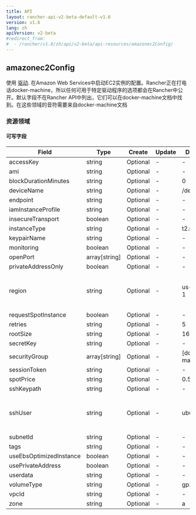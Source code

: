```yaml
---
title: API
layout: rancher-api-v2-beta-default-v1.6
version: v1.6
lang: zh
apiVersion: v2-beta
#redirect_from:
#  - /rancher/v1.6/zh/api/v2-beta/api-resources/amazonec2Config/
---
```


## amazonec2Config

使用 [驱动]({{site.baseurl}}/rancher/{{page.version}}/{{page.lang}}/api/{{page.apiVersion}}/api-resources/machine). 在Amazon Web Services中启动EC2实例的配置。Rancher正在打电话docker-machine，所以任何可用于特定驱动程序的选项都会在Rancher中公开。默认字段不在Rancher API中列出，它们可以在docker-machine文档中找到。在这些领域的音符需要来自docker-machine文档

### 资源领域

#### 可写字段

| Field                   | Type          | Create   | Update | Default          | Notes                                    |
| ----------------------- | ------------- | -------- | ------ | ---------------- | ---------------------------------------- |
| accessKey               | string        | Optional | -      | -                |                                          |
| ami                     | string        | Optional | -      | -                |                                          |
| blockDurationMinutes    | string        | Optional | -      | 0                |                                          |
| deviceName              | string        | Optional | -      | /dev/sda1        |                                          |
| endpoint                | string        | Optional | -      | -                |                                          |
| iamInstanceProfile      | string        | Optional | -      | -                |                                          |
| insecureTransport       | boolean       | Optional | -      | -                |                                          |
| instanceType            | string        | Optional | -      | t2.micro         |                                          |
| keypairName             | string        | Optional | -      | -                |                                          |
| monitoring              | boolean       | Optional | -      | -                |                                          |
| openPort                | array[string] | Optional | -      | -                |                                          |
| privateAddressOnly      | boolean       | Optional | -      | -                |                                          |
| region                  | string        | Optional | -      | us-east-1        | The region to use when launching the host |
| requestSpotInstance     | boolean       | Optional | -      | -                |                                          |
| retries                 | string        | Optional | -      | 5                |                                          |
| rootSize                | string        | Optional | -      | 16               |                                          |
| secretKey               | string        | Optional | -      | -                |                                          |
| securityGroup           | array[string] | Optional | -      | [docker-machine] |                                          |
| sessionToken            | string        | Optional | -      | -                |                                          |
| spotPrice               | string        | Optional | -      | 0.50             |                                          |
| sshKeypath              | string        | Optional | -      | -                |                                          |
| sshUser                 | string        | Optional | -      | ubuntu           | The ssh username to use to ssh into the host |
| subnetId                | string        | Optional | -      | -                |                                          |
| tags                    | string        | Optional | -      | -                |                                          |
| useEbsOptimizedInstance | boolean       | Optional | -      | -                |                                          |
| usePrivateAddress       | boolean       | Optional | -      | -                |                                          |
| userdata                | string        | Optional | -      | -                |                                          |
| volumeType              | string        | Optional | -      | gp2              |                                          |
| vpcId                   | string        | Optional | -      | -                |                                          |
| zone                    | string        | Optional | -      | a                |                                          |



<br>
